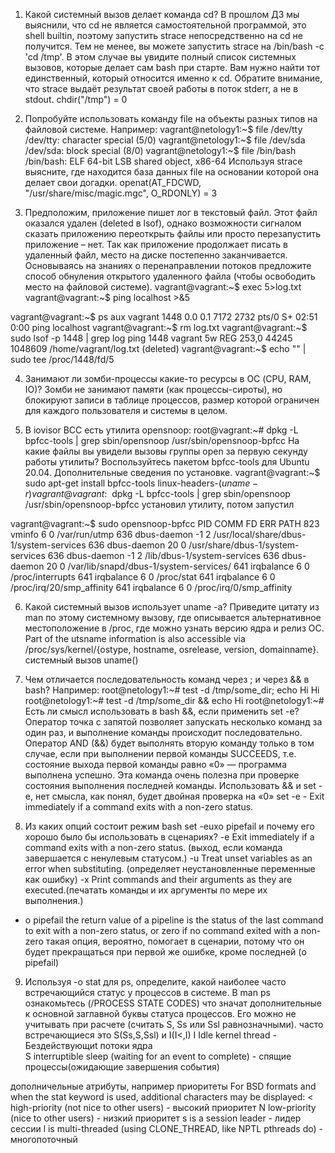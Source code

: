 1. Какой системный вызов делает команда cd? В прошлом ДЗ мы выяснили, что cd не является самостоятельной программой, это shell builtin, поэтому запустить strace непосредственно на cd не получится. Тем не менее, вы можете запустить strace на /bin/bash -c 'cd /tmp'. В этом случае вы увидите полный список системных вызовов, которые делает сам bash при старте. Вам нужно найти тот единственный, который относится именно к cd. Обратите внимание, что strace выдаёт результат своей работы в поток stderr, а не в stdout.
chdir("/tmp")                           = 0

2. Попробуйте использовать команду file на объекты разных типов на файловой системе. Например:
vagrant@netology1:~$ file /dev/tty
/dev/tty: character special (5/0)
vagrant@netology1:~$ file /dev/sda
/dev/sda: block special (8/0)
vagrant@netology1:~$ file /bin/bash
/bin/bash: ELF 64-bit LSB shared object, x86-64
Используя strace выясните, где находится база данных file на основании которой она делает свои догадки.
openat(AT_FDCWD, "/usr/share/misc/magic.mgc", O_RDONLY) = 3

3. Предположим, приложение пишет лог в текстовый файл. Этот файл оказался удален (deleted в lsof), однако возможности сигналом сказать приложению переоткрыть файлы или просто перезапустить приложение – нет. Так как приложение продолжает писать в удаленный файл, место на диске постепенно заканчивается. Основываясь на знаниях о перенаправлении потоков предложите способ обнуления открытого удаленного файла (чтобы освободить место на файловой системе).
vagrant@vagrant:~$ exec 5>log.txt
vagrant@vagrant:~$ ping localhost >&5

vagrant@vagrant:~$ ps aux
vagrant     1448  0.0  0.1   7172  2732 pts/0    S+   02:51   0:00 ping localhost
vagrant@vagrant:~$ rm log.txt
vagrant@vagrant:~$ sudo lsof -p 1448 | grep log
ping    1448 vagrant    5w   REG  253,0    44245 1048609 /home/vagrant/log.txt (deleted)
vagrant@vagrant:~$ echo "" | sudo tee /proc/1448/fd/5

4. Занимают ли зомби-процессы какие-то ресурсы в ОС (CPU, RAM, IO)?
Зомби не занимают памяти (как процессы-сироты), но блокируют записи в таблице процессов, размер которой ограничен для каждого пользователя и системы в целом.

5. В iovisor BCC есть утилита opensnoop:
root@vagrant:~# dpkg -L bpfcc-tools | grep sbin/opensnoop
/usr/sbin/opensnoop-bpfcc
На какие файлы вы увидели вызовы группы open за первую секунду работы утилиты? Воспользуйтесь пакетом bpfcc-tools для Ubuntu 20.04. Дополнительные сведения по установке.
vagrant@vagrant:~$ sudo apt-get install bpfcc-tools linux-headers-$(uname -r)
vagrant@vagrant:~$ dpkg -L bpfcc-tools | grep sbin/opensnoop
/usr/sbin/opensnoop-bpfcc
установил утилиту, потом запустил

vagrant@vagrant:~$ sudo opensnoop-bpfcc
PID    COMM               FD ERR PATH
823    vminfo              6   0 /var/run/utmp
636    dbus-daemon        -1   2 /usr/local/share/dbus-1/system-services
636    dbus-daemon        20   0 /usr/share/dbus-1/system-services
636    dbus-daemon        -1   2 /lib/dbus-1/system-services
636    dbus-daemon        20   0 /var/lib/snapd/dbus-1/system-services/
641    irqbalance          6   0 /proc/interrupts
641    irqbalance          6   0 /proc/stat
641    irqbalance          6   0 /proc/irq/20/smp_affinity
641    irqbalance          6   0 /proc/irq/0/smp_affinity

6. Какой системный вызов использует uname -a? Приведите цитату из man по этому системному вызову, где описывается альтернативное местоположение в /proc, где можно узнать версию ядра и релиз ОС.
Part of the utsname information is also accessible via /proc/sys/kernel/{ostype, hostname, osrelease, version,
       domainname}.
системный вызов uname()

7. Чем отличается последовательность команд через ; и через && в bash? Например:
root@netology1:~# test -d /tmp/some_dir; echo Hi
Hi
root@netology1:~# test -d /tmp/some_dir && echo Hi
root@netology1:~#
Есть ли смысл использовать в bash &&, если применить set -e?
Оператор точка с запятой позволяет запускать несколько команд за один раз, и выполнение команды происходит последовательно.
Оператор AND (&&) будет выполнять вторую команду только в том случае, если при выполнении первой команды SUCCEEDS, т.е. состояние выхода первой команды равно «0» — программа выполнена успешно. Эта команда очень полезна при проверке состояния выполнения последней команды.
Использовать && и set -e, нет смысла, как понял, будет двойная проверка на «0»
set -e - Exit immediately if a command exits with a non-zero status.

8. Из каких опций состоит режим bash set -euxo pipefail и почему его хорошо было бы использовать в сценариях?
-e  Exit immediately if a command exits with a non-zero status. (выход, если команда завершается с ненулевым статусом.)
-u  Treat unset variables as an error when substituting. (определяет неустановленные переменные как ошибку)
-x  Print commands and their arguments as they are executed.(печатать команды и их аргументы по мере их выполнения.)
- o pipefail  the return value of a pipeline is the status of the last command to exit with a non-zero status, or zero if no command exited with a non-zero 
такая опция, вероятно, помогает в сценарии, потому что он будет прекращаться при первой же ошибке, кроме последней (o pipefail)

9. Используя -o stat для ps, определите, какой наиболее часто встречающийся статус у процессов в системе. В man ps ознакомьтесь (/PROCESS STATE CODES) что значат дополнительные к основной заглавной буквы статуса процессов. Его можно не учитывать при расчете (считать S, Ss или Ssl равнозначными).
часто встречающиеся это S(Ss,S,Ssl) и I(I<,I)
I    Idle kernel thread - Бездействующиt потоки ядра  
S    interruptible sleep (waiting for an event to complete) - спящие процессы(ожидающие завершения события) 

дополничельные атрибуты, например приоритеты
For BSD formats and when the stat keyword is used, additional characters may be displayed:
    <    high-priority (not nice to other users) - высокий приоритет
    N    low-priority (nice to other users) - низкий приоритет
    s    is a session leader - лидер сессии
    l    is multi-threaded (using CLONE_THREAD, like NPTL pthreads do) - многопоточный
  
